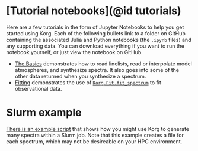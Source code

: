 # [Tutorial notebooks](@id tutorials)
Here are a few tutorials in the form of Jupyter Notebooks to help you get started using Korg.  Each of the following bullets link to a folder on GitHub containing the associated Julia and Python notebooks (the `.ipynb` files) and any supporting data.  You can download everything if you want to run the notebook yourself, or just view the notebook on GitHub.
- [The Basics](https://github.com/ajwheeler/Korg.jl/tree/main/misc/Tutorial%20notebooks/basics) demonstrates how to read linelists, read or interpolate model atmospheres, and synthesize spectra. It also goes into some of the other data returned when you synthesize a spectrum.
- [Fitting](https://github.com/ajwheeler/Korg.jl/tree/main/misc/Tutorial%20notebooks/fitting) demonstrates the use of [`Korg.Fit.fit_spectrum`](@ref) to fit observational data.

# Slurm example
[There is an example script](https://github.com/ajwheeler/Korg.jl/tree/main/misc/examples/generate_grid_with_slurm.jl) that shows how you might use Korg to generate many spectra within a Slurm job. Note that this example creates a file for each spectrum, which may not be desireable on your HPC environment.
